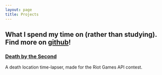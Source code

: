 ```yaml
---
layout: page
title: Projects
---
```


What I spend my time on (rather than studying). Find more on [github](https://www.github.com/TwelveNights)!
---

### [Death by the Second](https://www.github.com/TwelveNights/Death-by-the-Second)
A death location time-lapser, made for the Riot Games API contest.
